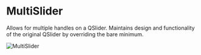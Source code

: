 # MultiSlider
Allows for multiple handles on a QSlider.
Maintains design and functionality of the original QSlider by overriding the bare minimum.

![MultiSlider](https://user-images.githubusercontent.com/74743240/112469246-8a853400-8d69-11eb-9b71-266366022971.PNG)

